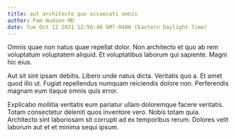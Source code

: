 ```yaml
---
title: aut architecto quo occaecati omnis
author: Pam Hudson MD
date: Tue Oct 12 2021 12:56:48 GMT-0400 (Eastern Daylight Time)
---
```

Omnis quae non natus quae repellat dolor. Non architecto et quo ab rem voluptatum voluptatem aliquid. Et voluptatibus laborum qui sapiente. Magni hic eius.

 Aut sit sint ipsam debitis. Libero unde natus dicta. Veritatis quo a. Et amet quod illo ut. Fugiat repellendus numquam reiciendis dolore non. Perferendis magnam eum itaque omnis quis error.

 Explicabo mollitia veritatis eum pariatur ullam doloremque facere veritatis. Totam consectetur deleniti quos inventore vero. Nobis totam quia. Architecto sint laboriosam sit corrupti ad ex temporibus rerum. Dolores velit laborum aut et et minima sequi ipsum.